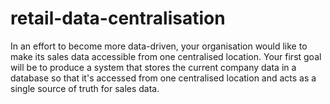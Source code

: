 # retail-data-centralisation
In an effort to become more data-driven, your organisation would like to make its sales data accessible from one centralised location.  Your first goal will be to produce a system that stores the current company data in a database so that it's accessed from one centralised location and acts as a single source of truth for sales data.
